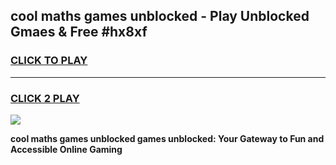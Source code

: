 
## cool maths games unblocked - Play Unblocked Gmaes & Free #hx8xf
<h3>
<a href="https://news.freeplayer.one?title=cool_maths_games_unblocked&ref=26F">CLICK TO PLAY</a></h3>
<hr>

<h3>
<a href="https://news.freeplayer.one?title=cool_maths_games_unblocked&ref=26F">CLICK 2 PLAY</a>
  
</h3>

<a href="https://news.freeplayer.one?title=cool_maths_games_unblocked&ref=26F/"><img src="https://clearcache.store/games.png"></a>


**cool maths games unblocked games unblocked: Your Gateway to Fun and Accessible Online Gaming**
